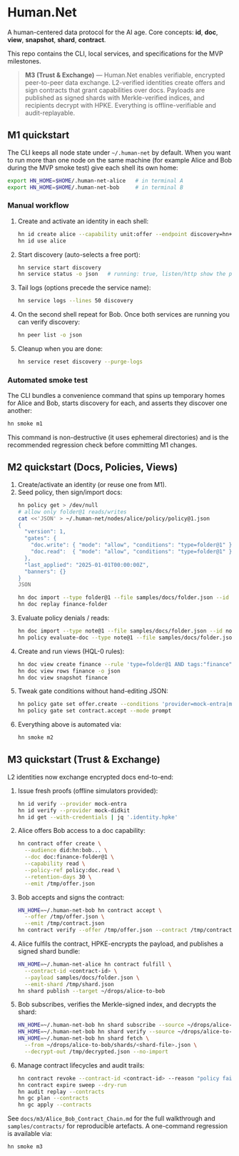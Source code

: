 # Human.Net
A human-centered data protocol for the AI age. Core concepts: **id**, **doc**, **view**, **snapshot**, **shard**, **contract**.

This repo contains the CLI, local services, and specifications for the MVP milestones.

> **M3 (Trust & Exchange)** — Human.Net enables verifiable, encrypted peer-to-peer data exchange. L2-verified identities create offers and sign contracts that grant capabilities over docs. Payloads are published as signed shards with Merkle-verified indices, and recipients decrypt with HPKE. Everything is offline-verifiable and audit-replayable.

## M1 quickstart

The CLI keeps all node state under `~/.human-net` by default. When you want to
run more than one node on the same machine (for example Alice and Bob during the
MVP smoke test) give each shell its own home:

```bash
export HN_HOME=$HOME/.human-net-alice   # in terminal A
export HN_HOME=$HOME/.human-net-bob     # in terminal B
```

### Manual workflow

1. Create and activate an identity in each shell:
   ```bash
   hn id create alice --capability unit:offer --endpoint discovery=hn+mdns://alice.local --yes
   hn id use alice
   ```
2. Start discovery (auto-selects a free port):
   ```bash
   hn service start discovery
   hn service status -o json   # running: true, listen/http show the port
   ```
3. Tail logs (options precede the service name):
   ```bash
   hn service logs --lines 50 discovery
   ```
4. On the second shell repeat for Bob. Once both services are running you can
   verify discovery:
   ```bash
   hn peer list -o json
   ```
5. Cleanup when you are done:
   ```bash
   hn service reset discovery --purge-logs
   ```

### Automated smoke test

The CLI bundles a convenience command that spins up temporary homes for Alice
and Bob, starts discovery for each, and asserts they discover one another:

```bash
hn smoke m1
```

This command is non-destructive (it uses ephemeral directories) and is the
recommended regression check before committing M1 changes.

## M2 quickstart (Docs, Policies, Views)

1. Create/activate an identity (or reuse one from M1).
2. Seed policy, then sign/import docs:
   ```bash
   hn policy get > /dev/null
   # allow only folder@1 reads/writes
   cat <<'JSON' > ~/.human-net/nodes/alice/policy/policy@1.json
   {
     "version": 1,
     "gates": {
       "doc.write": { "mode": "allow", "conditions": "type=folder@1" },
       "doc.read":  { "mode": "allow", "conditions": "type=folder@1" }
     },
     "last_applied": "2025-01-01T00:00:00Z",
     "banners": {}
   }
   JSON

   hn doc import --type folder@1 --file samples/docs/folder.json --id finance-folder
   hn doc replay finance-folder
   ```
3. Evaluate policy denials / reads:
   ```bash
   hn doc import --type note@1 --file samples/docs/folder.json --id note-doc
   hn policy evaluate-doc --type note@1 --file samples/docs/folder.json
   ```
4. Create and run views (HQL-0 rules):
   ```bash
   hn doc view create finance --rule 'type=folder@1 AND tags:"finance"'
   hn doc view rows finance -o json
   hn doc view snapshot finance
   ```
6. Tweak gate conditions without hand-editing JSON:
   ```bash
   hn policy gate set offer.create --conditions 'provider=mock-entra|mock-didkit'
   hn policy gate set contract.accept --mode prompt
   ```
5. Everything above is automated via:
   ```bash
   hn smoke m2
   ```

## M3 quickstart (Trust & Exchange)

L2 identities now exchange encrypted docs end-to-end:

1. Issue fresh proofs (offline simulators provided):
   ```bash
   hn id verify --provider mock-entra
   hn id verify --provider mock-didkit
   hn id get --with-credentials | jq '.identity.hpke'
   ```
2. Alice offers Bob access to a doc capability:
   ```bash
   hn contract offer create \
     --audience did:hn:bob... \
     --doc doc:finance-folder@1 \
     --capability read \
     --policy-ref policy:doc.read \
     --retention-days 30 \
     --emit /tmp/offer.json
   ```
3. Bob accepts and signs the contract:
   ```bash
   HN_HOME=~/.human-net-bob hn contract accept \
     --offer /tmp/offer.json \
     --emit /tmp/contract.json
   hn contract verify --offer /tmp/offer.json --contract /tmp/contract.json
   ```
4. Alice fulfils the contract, HPKE-encrypts the payload, and publishes a signed shard bundle:
   ```bash
   HN_HOME=~/.human-net-alice hn contract fulfill \
     --contract-id <contract-id> \
     --payload samples/docs/folder.json \
     --emit-shard /tmp/shard.json
   hn shard publish --target ~/drops/alice-to-bob
   ```
5. Bob subscribes, verifies the Merkle-signed index, and decrypts the shard:
   ```bash
   HN_HOME=~/.human-net-bob hn shard subscribe --source ~/drops/alice-to-bob
   HN_HOME=~/.human-net-bob hn shard verify --source ~/drops/alice-to-bob --alias bob
   HN_HOME=~/.human-net-bob hn shard fetch \
     --from ~/drops/alice-to-bob/shards/<shard-file>.json \
     --decrypt-out /tmp/decrypted.json --no-import
   ```
6. Manage contract lifecycles and audit trails:
   ```bash
   hn contract revoke --contract-id <contract-id> --reason "policy failure"
   hn contract expire sweep --dry-run
   hn audit replay --contracts
   hn gc plan --contracts
   hn gc apply --contracts
   ```

See `docs/m3/Alice_Bob_Contract_Chain.md` for the full walkthrough and
`samples/contracts/` for reproducible artefacts. A one-command regression is
available via:

```bash
hn smoke m3
```

